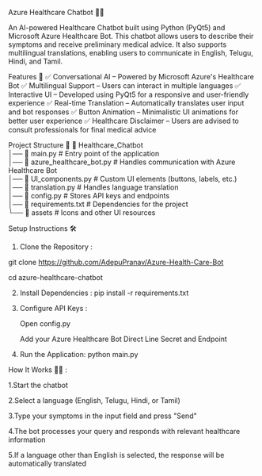 Azure Healthcare Chatbot 🏥🤖

An AI-powered Healthcare Chatbot built using Python (PyQt5) and Microsoft Azure Healthcare Bot. This chatbot allows users to describe their symptoms and receive preliminary medical advice. It also supports multilingual translations, enabling users to communicate in English, Telugu, Hindi, and Tamil.

Features 🚀
✅ Conversational AI – Powered by Microsoft Azure's Healthcare Bot
✅ Multilingual Support – Users can interact in multiple languages
✅ Interactive UI – Developed using PyQt5 for a responsive and user-friendly experience
✅ Real-time Translation – Automatically translates user input and bot responses
✅ Button Animation – Minimalistic UI animations for better user experience
✅ Healthcare Disclaimer – Users are advised to consult professionals for final medical advice

Project Structure 📂
📁 Healthcare_Chatbot  
│── 📜 main.py                 # Entry point of the application  
│── 📜 azure_healthcare_bot.py  # Handles communication with Azure Healthcare Bot  
│── 📜 UI_components.py         # Custom UI elements (buttons, labels, etc.)  
│── 📜 translation.py           # Handles language translation  
│── 📜 config.py                # Stores API keys and endpoints  
│── 📜 requirements.txt         # Dependencies for the project  
└── 📁 assets                   # Icons and other UI resources  

Setup Instructions 🛠
1. Clone the Repository :

git clone https://github.com/AdepuPranav/Azure-Health-Care-Bot

cd azure-healthcare-chatbot

2. Install Dependencies :
 pip install -r requirements.txt
   
4. Configure API Keys :

   Open config.py

   Add your Azure Healthcare Bot Direct Line Secret and Endpoint

6. Run the Application:
   python main.py

How It Works 🤖💬 :
  
1.Start the chatbot

2.Select a language (English, Telugu, Hindi, or Tamil)
  
3.Type your symptoms in the input field and press "Send"
  
4.The bot processes your query and responds with relevant healthcare information
  
5.If a language other than English is selected, the response will be automatically translated
